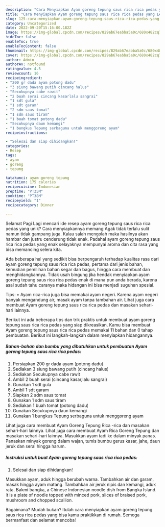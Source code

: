```yaml
---
description: "Cara Menyiapkan Ayam goreng tepung saus rica rica pedas yang Lezat, Lezat"
title: "Cara Menyiapkan Ayam goreng tepung saus rica rica pedas yang Lezat, Lezat"
slug: 125-cara-menyiapkan-ayam-goreng-tepung-saus-rica-rica-pedas-yang-lezat-lezat
category: Uncategorized
date: 2022-09-20T15:16:00.182Z
image: https://img-global.cpcdn.com/recipes/829ab67eabba5a0c/680x482cq70/ayam-goreng-tepung-saus-rica-rica-pedas-foto-resep-utama.jpg
hideToc: false
enableToc: true
enableTocContent: false
thumbnail: https://img-global.cpcdn.com/recipes/829ab67eabba5a0c/680x482cq70/ayam-goreng-tepung-saus-rica-rica-pedas-foto-resep-utama.jpg
cover: https://img-global.cpcdn.com/recipes/829ab67eabba5a0c/680x482cq70/ayam-goreng-tepung-saus-rica-rica-pedas-foto-resep-utama.jpg
author: Admin
authorAv: notfound
ratingvalue: 4.5
reviewcount: 16
recipeingredient:
- "200 gr dada ayam potong dadu"
- "3 siung bawang putih cincang halus"
- "Secukupnya cabe rawit"
- "2 buah serai cincang kasarlalu sangrai"
- "1 sdt gula"
- "1 sdt garam"
- "2 sdm saus tomat"
- "1 sdm saus tiram"
- "1 buah tomat potong dadu"
- "Secukupnya daun kemangi"
- "1 bungkus Tepung serbaguna untuk menggoreng ayam"
recipeinstructions:

- "Selesai dan siap dihidangkan!"
categories:
- Resep
tags:
- ayam
- goreng
- tepung

katakunci: ayam goreng tepung 
nutrition: 175 calories
recipecuisine: Indonesian
preptime: "PT35M"
cooktime: "PT38M"
recipeyield: "1"
recipecategory: Dinner

---
```



Selamat Pagi Lagi mencari ide resep ayam goreng tepung saus rica rica pedas yang unik? Cara menyiapkannya memang Agak tidak terlalu sulit namun tidak gampang juga. Kalau salah mengolah maka hasilnya akan hambar dan justru cenderung tidak enak. Padahal ayam goreng tepung saus rica rica pedas yang enak selayaknya mempunyai aroma dan cita rasa yang bisa memancing selera kita.


Ada beberapa hal yang sedikit bisa berpengaruh terhadap kualitas rasa dari ayam goreng tepung saus rica rica pedas, pertama dari jenis bahan, kemudian pemilihan bahan segar dan bagus, hingga cara membuat dan menghidangkannya. Tidak usah bingung jika hendak menyiapkan ayam goreng tepung saus rica rica pedas enak di mana pun anda berada, karena asal sudah tahu caranya maka hidangan ini bisa menjadi suguhan spesial.

Tips: • Ayam rica-rica juga bisa memakai ayam negeri. Karena ayam negeri banyak mengandung air, masak ayam tanpa tambahan air. Lihat juga cara membuat Ayam goreng tepung saus rica rica pedas dan masakan sehari-hari lainnya.


Berikut ini ada beberapa tips dan trik praktis untuk membuat ayam goreng tepung saus rica rica pedas yang siap dikreasikan. Kamu bisa membuat Ayam goreng tepung saus rica rica pedas memakai 11 bahan dan 0 tahap pembuatan. Berikut ini langkah-langkah dalam menyiapkan hidangannya.

<!--inarticleads1-->

##### Bahan-bahan dan bumbu yang dibutuhkan untuk pembuatan Ayam goreng tepung saus rica rica pedas:

1. Persiapkan 200 gr dada ayam (potong dadu)
1. Sediakan 3 siung bawang putih (cincang halus)
1. Sediakan Secukupnya cabe rawit
1. Ambil 2 buah serai (cincang kasar,lalu sangrai)
1. Gunakan 1 sdt gula
1. Ambil 1 sdt garam
1. Siapkan 2 sdm saus tomat
1. Gunakan 1 sdm saus tiram
1. Sediakan 1 buah tomat (potong dadu)
1. Gunakan Secukupnya daun kemangi
1. Gunakan 1 bungkus Tepung serbaguna untuk menggoreng ayam


Lihat juga cara membuat Ayam Goreng Tepung Rica -rica dan masakan sehari-hari lainnya. Lihat juga cara membuat Ayam Rica Goreng Tepung dan masakan sehari-hari lainnya. Masukkan ayam tadi ke dalam minyak panas. Panaskan minyak goreng dalam wajan, tumis bumbu gerus kasar, jahe, daun jeruk dan serai hingga harum. 

<!--inarticleads2-->

##### Instruksi untuk buat Ayam goreng tepung saus rica rica pedas:


1. Selesai dan siap dihidangkan!

Masukkan ayam, aduk hingga berubah warna. Tambahkan air dan garam, masak hingga ayam matang. Tambahkan air jeruk nipis dan kemangi, aduk rata. Bakmi bangka, a Chinese Indonesian noodle dish from Bangka Island. It is a plate of noodle topped with minced pork, slices of braised pork, mushroom and chopped scallion. 

Bagaimana? Mudah bukan? Itulah cara menyiapkan ayam goreng tepung saus rica rica pedas yang bisa kamu praktikkan di rumah. Semoga bermanfaat dan selamat mencoba!
